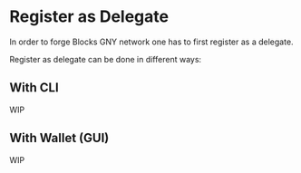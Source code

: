 # Register as Delegate

In order to forge Blocks GNY network one has to first register as a delegate.

Register as delegate can be done in different ways:

## With CLI

WIP

## With Wallet (GUI)

WIP
